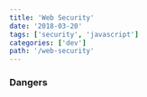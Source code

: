 ```yaml
---
title: 'Web Security'
date: '2018-03-20'
tags: ['security', 'javascript']
categories: ['dev']
path: '/web-security'
---
```


### Dangers

